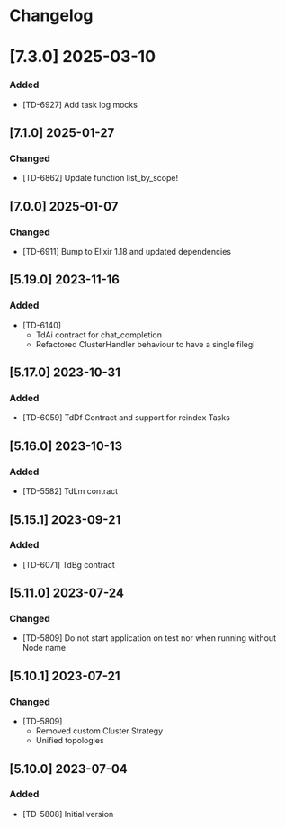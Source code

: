 # Changelog

# [7.3.0] 2025-03-10

### Added

- [TD-6927] Add task log mocks

## [7.1.0] 2025-01-27

### Changed

- [TD-6862] Update function list_by_scope!

## [7.0.0] 2025-01-07

### Changed

- [TD-6911] Bump to Elixir 1.18 and updated dependencies

## [5.19.0] 2023-11-16

### Added

- [TD-6140]
  - TdAi contract for chat_completion
  - Refactored ClusterHandler behaviour to have a single filegi

## [5.17.0] 2023-10-31

### Added

- [TD-6059] TdDf Contract and support for reindex Tasks

## [5.16.0] 2023-10-13

### Added

- [TD-5582] TdLm contract

## [5.15.1] 2023-09-21

### Added

- [TD-6071] TdBg contract

## [5.11.0] 2023-07-24

### Changed

- [TD-5809] Do not start application on test nor when running without Node name

## [5.10.1] 2023-07-21

### Changed

- [TD-5809]
  - Removed custom Cluster Strategy
  - Unified topologies

## [5.10.0] 2023-07-04

### Added

- [TD-5808] Initial version
